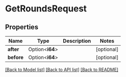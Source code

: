 # GetRoundsRequest

## Properties

| Name       | Type            | Description | Notes      |
| ---------- | --------------- | ----------- | ---------- |
| **after**  | Option<**i64**> |             | [optional] |
| **before** | Option<**i64**> |             | [optional] |

[[Back to Model list]](../README.md#documentation-for-models) [[Back to API list]](../README.md#documentation-for-api-endpoints) [[Back to README]](../README.md)
